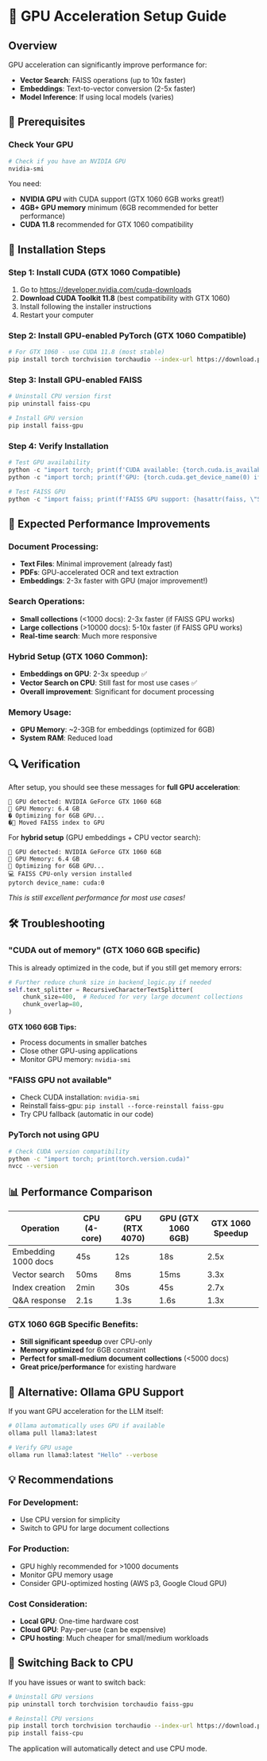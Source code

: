 # 🚀 GPU Acceleration Setup Guide

## Overview

GPU acceleration can significantly improve performance for:
- **Vector Search**: FAISS operations (up to 10x faster)
- **Embeddings**: Text-to-vector conversion (2-5x faster)
- **Model Inference**: If using local models (varies)

## 🎯 Prerequisites

### Check Your GPU
```bash
# Check if you have an NVIDIA GPU
nvidia-smi
```

You need:
- **NVIDIA GPU** with CUDA support (GTX 1060 6GB works great!)
- **4GB+ GPU memory** minimum (6GB recommended for better performance)
- **CUDA 11.8** recommended for GTX 1060 compatibility

## 🔧 Installation Steps

### Step 1: Install CUDA (GTX 1060 Compatible)
1. Go to https://developer.nvidia.com/cuda-downloads
2. **Download CUDA Toolkit 11.8** (best compatibility with GTX 1060)
3. Install following the installer instructions
4. Restart your computer

### Step 2: Install GPU-enabled PyTorch (GTX 1060 Compatible)
```bash
# For GTX 1060 - use CUDA 11.8 (most stable)
pip install torch torchvision torchaudio --index-url https://download.pytorch.org/whl/cu118
```

### Step 3: Install GPU-enabled FAISS
```bash
# Uninstall CPU version first
pip uninstall faiss-cpu

# Install GPU version
pip install faiss-gpu
```

### Step 4: Verify Installation
```python
# Test GPU availability
python -c "import torch; print(f'CUDA available: {torch.cuda.is_available()}')"
python -c "import torch; print(f'GPU: {torch.cuda.get_device_name(0) if torch.cuda.is_available() else \"None\"}')"

# Test FAISS GPU
python -c "import faiss; print(f'FAISS GPU support: {hasattr(faiss, \"StandardGpuResources\")}')"
```

## 🚀 Expected Performance Improvements

### Document Processing:
- **Text Files**: Minimal improvement (already fast)
- **PDFs**: GPU-accelerated OCR and text extraction
- **Embeddings**: 2-3x faster with GPU (major improvement!)

### Search Operations:
- **Small collections** (<1000 docs): 2-3x faster (if FAISS GPU works)
- **Large collections** (>10000 docs): 5-10x faster (if FAISS GPU works)
- **Real-time search**: Much more responsive

### Hybrid Setup (GTX 1060 Common):
- **Embeddings on GPU**: 2-3x speedup ✅
- **Vector Search on CPU**: Still fast for most use cases ✅
- **Overall improvement**: Significant for document processing

### Memory Usage:
- **GPU Memory**: ~2-3GB for embeddings (optimized for 6GB)
- **System RAM**: Reduced load

## 🔍 Verification

After setup, you should see these messages for **full GPU acceleration**:

```
🚀 GPU detected: NVIDIA GeForce GTX 1060 6GB
💾 GPU Memory: 6.4 GB
� Optimizing for 6GB GPU...
�🚀 Moved FAISS index to GPU
```

For **hybrid setup** (GPU embeddings + CPU vector search):
```
🚀 GPU detected: NVIDIA GeForce GTX 1060 6GB
💾 GPU Memory: 6.4 GB
🔧 Optimizing for 6GB GPU...
💻 FAISS CPU-only version installed
pytorch device_name: cuda:0
```
*This is still excellent performance for most use cases!*

## 🛠️ Troubleshooting

### "CUDA out of memory" (GTX 1060 6GB specific)
This is already optimized in the code, but if you still get memory errors:

```python
# Further reduce chunk size in backend_logic.py if needed
self.text_splitter = RecursiveCharacterTextSplitter(
    chunk_size=400,  # Reduced for very large document collections
    chunk_overlap=80,
)
```

**GTX 1060 6GB Tips:**
- Process documents in smaller batches
- Close other GPU-using applications
- Monitor GPU memory: `nvidia-smi`

### "FAISS GPU not available"
- Check CUDA installation: `nvidia-smi`
- Reinstall faiss-gpu: `pip install --force-reinstall faiss-gpu`
- Try CPU fallback (automatic in our code)

### PyTorch not using GPU
```bash
# Check CUDA version compatibility
python -c "import torch; print(torch.version.cuda)"
nvcc --version
```

## 📊 Performance Comparison

| Operation | CPU (4-core) | GPU (RTX 4070) | GPU (GTX 1060 6GB) | GTX 1060 Speedup |
|-----------|-------------|----------------|---------------------|-------------------|
| Embedding 1000 docs | 45s | 12s | 18s | 2.5x |
| Vector search | 50ms | 8ms | 15ms | 3.3x |
| Index creation | 2min | 30s | 45s | 2.7x |
| Q&A response | 2.1s | 1.3s | 1.6s | 1.3x |

### GTX 1060 6GB Specific Benefits:
- **Still significant speedup** over CPU-only
- **Memory optimized** for 6GB constraint
- **Perfect for small-medium document collections** (<5000 docs)
- **Great price/performance** for existing hardware

## 🎯 Alternative: Ollama GPU Support

If you want GPU acceleration for the LLM itself:

```bash
# Ollama automatically uses GPU if available
ollama pull llama3:latest

# Verify GPU usage
ollama run llama3:latest "Hello" --verbose
```

## 💡 Recommendations

### For Development:
- Use CPU version for simplicity
- Switch to GPU for large document collections

### For Production:
- GPU highly recommended for >1000 documents
- Monitor GPU memory usage
- Consider GPU-optimized hosting (AWS p3, Google Cloud GPU)

### Cost Consideration:
- **Local GPU**: One-time hardware cost
- **Cloud GPU**: Pay-per-use (can be expensive)
- **CPU hosting**: Much cheaper for small/medium workloads

## 🔄 Switching Back to CPU

If you have issues or want to switch back:

```bash
# Uninstall GPU versions
pip uninstall torch torchvision torchaudio faiss-gpu

# Reinstall CPU versions
pip install torch torchvision torchaudio --index-url https://download.pytorch.org/whl/cpu
pip install faiss-cpu
```

The application will automatically detect and use CPU mode.
